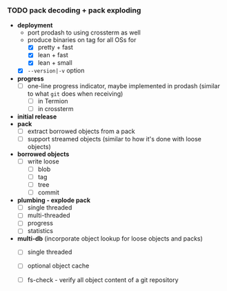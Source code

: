 ### TODO pack decoding + pack exploding
* **deployment**
  * port prodash to using crossterm as well
  * produce binaries on tag for all OSs for
    * [x] pretty + fast
    * [x] lean + fast
    * [x] lean + small
  * [x] `--version|-v` option
* **progress**
  * [ ] one-line progress indicator, maybe implemented in prodash (similar to what `git` does when receiving)
    * [ ] in Termion
    * [ ] in crossterm
* **initial release**
* **pack**
  * [ ] extract borrowed objects from a pack
  * [ ] support streamed objects (similar to how it's done with loose objects)
* **borrowed objects**
  * [ ] write loose
    * [ ] blob
    * [ ] tag
    * [ ] tree
    * [ ] commit
* **plumbing - explode pack**
  * [ ] single threaded
  * [ ] multi-threaded
  * [ ] progress
  * [ ] statistics
* **multi-db** (incorporate object lookup for loose objects and packs)
  * [ ] single threaded
  * [ ] optional object cache
  * [ ] fs-check - verify all object content of a git repository


